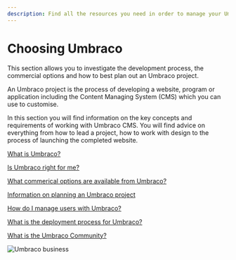 ```yaml
---
description: Find all the resources you need in order to manage your Umbraco project.
---
```


# Choosing Umbraco

This section allows you to investigate the development process, the commercial options and how to best plan out an Umbraco project.

An Umbraco project is the process of developing a website, program or application including the Content Managing System (CMS) which you can use to customise.

In this section you will find information on the key concepts and requirements of working with Umbraco CMS. You will find advice on everything from how to lead a project, how to work with design to the process of launching the completed website.

[What is Umbraco?](https://umbraco.com/products/umbraco-cms)

[Is Umbraco right for me?](https://umbraco.com/why-choose-umbraco/)

[What commerical options are available from Umbraco?](https://umbraco.com/products/)

[Information on planning an Umbraco project](http://localhost:5000/s/OdQETpqkO0Kcv8KMquKL/fundamentals/setup/requirements)

[How do I manage users with Umbraco?](http://localhost:5000/s/OdQETpqkO0Kcv8KMquKL/fundamentals/data/users)

[What is the deployment process for Umbraco?](http://localhost:5000/s/ZtqcoypStodmS9g6g8zC/deployments)

[What is the Umbraco Community?](https://community.umbraco.com)

![Umbraco business](<../../10/umbraco-workflow/.gitbook/assets/Documentation\_blogpost\_styleguide\_b (1).png>)
